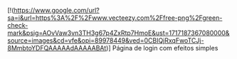 [!(https://www.google.com/url?sa=i&url=https%3A%2F%2Fwww.vecteezy.com%2Ffree-png%2Fgreen-check-mark&psig=AOvVaw3vn3TH3g67p4ZxRtp7HmoE&ust=1717187367080000&source=images&cd=vfe&opi=89978449&ved=0CBIQjRxqFwoTCJj-8MmbtoYDFQAAAAAdAAAAABAt)] Página de login com efeitos simples
